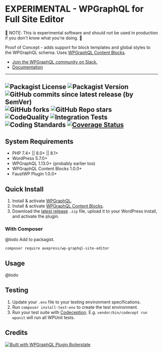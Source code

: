 # EXPERIMENTAL - WPGraphQL for Full Site Editor

🚨 NOTE: This is experimental software and should not be used in production if you don't know what you're doing. 🚨

Proof of Concept - adds support for block templates and global styles to the WPGraphQL schema. Uses [WPGraphQL Content Blocks](https://github.com/wpengine/wp-graphql-content-blocks).

* [Join the WPGraphQL community on Slack.](https://join.slack.com/t/wp-graphql/shared_invite/zt-3vloo60z-PpJV2PFIwEathWDOxCTTLA)
* [Documentation](#usage)

-----

![Packagist License](https://img.shields.io/packagist/l/axepress/wp-graphql-site-editor?color=green) ![Packagist Version](https://img.shields.io/packagist/v/axepress/wp-graphql-site-editor?label=stable) ![GitHub commits since latest release (by SemVer)](https://img.shields.io/github/commits-since/AxeWP/wp-graphql-site-editor/0.0.1) ![GitHub forks](https://img.shields.io/github/forks/AxeWP/wp-graphql-site-editor?style=social) ![GitHub Repo stars](https://img.shields.io/github/stars/AxeWP/wp-graphql-site-editor?style=social)<br />
![CodeQuality](https://img.shields.io/github/actions/workflow/status/axewp/wp-graphql-site-editor/code-quality.yml?branch=develop&label=Code%20Quality)
![Integration Tests](https://img.shields.io/github/actions/workflow/status/axewp/wp-graphql-site-editor/integration-testing.yml?branch=develop&label=Integration%20Testing)
![Coding Standards](https://img.shields.io/github/actions/workflow/status/axewp/wp-graphql-site-editor/code-standard.yml?branch=develop&label=WordPress%20Coding%20Standards)
[![Coverage Status](https://coveralls.io/repos/github/AxeWP/wp-graphql-site-editor/badge.svg?branch=develop)](https://coveralls.io/github/AxeWP/wp-graphql-site-editor?branch=develop)
-----

## System Requirements

* PHP 7.4+ || 8.0+ || 8.1+
* WordPress 5.7.0+
* WPGraphQL 1.13.0+ (probably earlier too)
* WPGraphQL Content Blocks 1.0.0+
* FaustWP Plugin 1.0.0+

## Quick Install

1. Install & activate [WPGraphQL](https://www.wpgraphql.com/).
2. Install & activate [WPGraphQL Content Blocks](https://github.com/wpengine/wp-graphql-content-blocks).
3. Download the [latest release](https://github.com/AxeWP/wp-graphql-site-editor/releases) `.zip` file, upload it to your WordPress install, and activate the plugin.

### With Composer
@todo Add to packagist.

```console
composer require axepress/wp-graphql-site-editor
```

## Usage
@todo

## Testing

1. Update your `.env` file to your testing environment specifications.
2. Run `composer install-test-env` to create the test environment.
3. Run your test suite with [Codeception](https://codeception.com/docs/02-GettingStarted#Running-Tests).
E.g. `vendor/bin/codecept run wpunit` will run all WPUnit tests.

## Credits

<a href="https://github.com/AxeWP/wp-graphql-plugin-boilerplate">![Built with WPGraphQL Plugin Boilerplate](./assets/built-with.png)</a>
